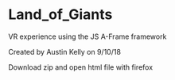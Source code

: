 # Land_of_Giants
VR experience using the JS A-Frame framework

Created by Austin Kelly on 9/10/18

Download zip and open html file with firefox
